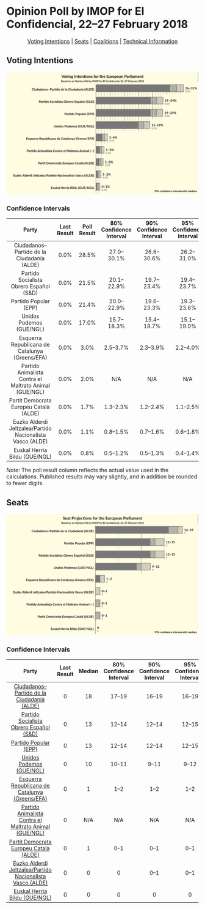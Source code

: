 # Opinion Poll by IMOP for El Confidencial, 22–27 February 2018

<p align="center"><a href="#voting-intentions">Voting Intentions</a> | <a href="#seats">Seats</a> | <a href="#coalitions">Coalitions</a> | <a href="#technical-information">Technical Information</a></p>

## Voting Intentions

![Graph with voting intentions not yet produced](2018-02-27-IMOP.png "Voting Intentions")

### Confidence Intervals

| Party | Last Result | Poll Result | 80% Confidence Interval | 90% Confidence Interval | 95% Confidence Interval | 99% Confidence Interval |
|:-----:|:-----------:|:-----------:|:-----------------------:|:-----------------------:|:-----------------------:|:-----------------------:|
| Ciudadanos–Partido de la Ciudadanía (ALDE) | 0.0% | 28.5% | 27.0–30.1% |26.6–30.6% |26.2–31.0% |25.5–31.7% |
| Partido Socialista Obrero Español (S&D) | 0.0% | 21.5% | 20.1–22.9% |19.7–23.4% |19.4–23.7% |18.8–24.4% |
| Partido Popular (EPP) | 0.0% | 21.4% | 20.0–22.9% |19.6–23.3% |19.3–23.6% |18.7–24.3% |
| Unidos Podemos (GUE/NGL) | 0.0% | 17.0% | 15.7–18.3% |15.4–18.7% |15.1–19.0% |14.5–19.7% |
| Esquerra Republicana de Catalunya (Greens/EFA) | 0.0% | 3.0% | 2.5–3.7% |2.3–3.9% |2.2–4.0% |2.0–4.4% |
| Partido Animalista Contra el Maltrato Animal (GUE/NGL) | 0.0% | 2.0% | N/A |N/A |N/A |N/A |
| Partit Demòcrata Europeu Català (ALDE) | 0.0% | 1.7% | 1.3–2.3% |1.2–2.4% |1.1–2.5% |1.0–2.8% |
| Euzko Alderdi Jeltzalea/Partido Nacionalista Vasco (ALDE) | 0.0% | 1.1% | 0.8–1.5% |0.7–1.6% |0.6–1.8% |0.5–2.0% |
| Euskal Herria Bildu (GUE/NGL) | 0.0% | 0.8% | 0.5–1.2% |0.5–1.3% |0.4–1.4% |0.4–1.6% |

*Note:* The poll result column reflects the actual value used in the calculations. Published results may vary slightly, and in addition be rounded to fewer digits.

## Seats

![Graph with seats not yet produced](2018-02-27-IMOP-seats.png "Seats")

### Confidence Intervals

| Party | Last Result | Median | 80% Confidence Interval | 90% Confidence Interval | 95% Confidence Interval | 99% Confidence Interval |
|:-----:|:-----------:|:------:|:-----------------------:|:-----------------------:|:-----------------------:|:-----------------------:|
| <a href="#ciudadanos–partido-de-la-ciudadanía-(alde)">Ciudadanos–Partido de la Ciudadanía (ALDE)</a> | 0 | 18 | 17–19 |16–19 |16–19 |16–20 |
| <a href="#partido-socialista-obrero-español-(s&d)">Partido Socialista Obrero Español (S&D)</a> | 0 | 13 | 12–14 |12–14 |12–15 |11–15 |
| <a href="#partido-popular-(epp)">Partido Popular (EPP)</a> | 0 | 13 | 12–14 |12–14 |12–15 |11–15 |
| <a href="#unidos-podemos-(gue/ngl)">Unidos Podemos (GUE/NGL)</a> | 0 | 10 | 10–11 |9–11 |9–12 |9–12 |
| <a href="#esquerra-republicana-de-catalunya-(greens/efa)">Esquerra Republicana de Catalunya (Greens/EFA)</a> | 0 | 1 | 1–2 |1–2 |1–2 |1–2 |
| <a href="#partido-animalista-contra-el-maltrato-animal-(gue/ngl)">Partido Animalista Contra el Maltrato Animal (GUE/NGL)</a> | 0 | N/A | N/A |N/A |N/A |N/A |
| <a href="#partit-demòcrata-europeu-català-(alde)">Partit Demòcrata Europeu Català (ALDE)</a> | 0 | 1 | 0–1 |0–1 |0–1 |0–1 |
| <a href="#euzko-alderdi-jeltzalea/partido-nacionalista-vasco-(alde)">Euzko Alderdi Jeltzalea/Partido Nacionalista Vasco (ALDE)</a> | 0 | 0 | 0 |0–1 |0–1 |0–1 |
| <a href="#euskal-herria-bildu-(gue/ngl)">Euskal Herria Bildu (GUE/NGL)</a> | 0 | 0 | 0 |0 |0 |0–1 |

